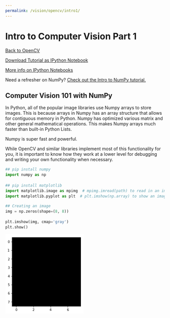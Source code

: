 ```yaml
---
permalink: /vision/opencv/intro1/
---
```


# Intro to Computer Vision Part 1

[Back to OpenCV](/docs/vision/opencv)

[Download Tutorial as IPython Notebook]()

[More info on IPython Notebooks]()

Need a refresher on NumPy? [Check out the Intro to NumPy tutorial.](/docs/vision/numpy/intro/)


## Computer Vision 101 with NumPy

In Python, all of the popular image libraries use Numpy arrays to store images. This is because arrays in Numpy has an array structure that allows for contiguous memory in Python. Numpy has optimized various matrix and other general mathematical operations. This makes Numpy arrays much faster than built-in Python Lists.

Numpy is super fast and powerful.

While OpenCV and similar libraries implement most of this functionality for you, it is important to know how they work at a lower level for debugging and writing your own functionality when necessary.

```python
## pip install numpy
import numpy as np

## pip install matplotlib
import matplotlib.image as mpimg  # mpimg.imread(path) to read in an image
import matplotlib.pyplot as plt  # plt.imshow(np.array) to show an image
```

```python
## Creating an image
img = np.zeros(shape=(8, 8))

plt.imshow(img, cmap='gray')
plt.show()
```

![image](/subteams/vision/opencv/tutorials/intro_to_compuer_vision/intro_1_images/__results___2_0.png)

